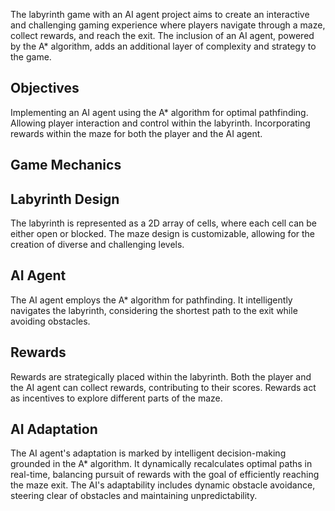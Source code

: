 The labyrinth game with an AI agent project aims to create an interactive and challenging gaming experience where players navigate through a maze, collect rewards, and reach the exit. 
The inclusion of an AI agent, powered by the A* algorithm, adds an additional layer of complexity and strategy to the game.

## Objectives 

Implementing an AI agent using the A* algorithm for optimal pathfinding. 
Allowing player interaction and control within the labyrinth. 
Incorporating rewards within the maze for both the player and the AI agent.

## Game Mechanics

## Labyrinth Design
The labyrinth is represented as a 2D array of cells, where each cell can be either open or blocked. 
The maze design is customizable, allowing for the creation of diverse and challenging levels.
## AI Agent
The AI agent employs the A* algorithm for pathfinding. It intelligently navigates the labyrinth, considering the shortest path to the exit while avoiding obstacles.
## Rewards
Rewards are strategically placed within the labyrinth. Both the player and the AI agent can collect rewards, contributing to their scores. 
Rewards act as incentives to explore different parts of the maze.
## AI Adaptation
The AI agent's adaptation is marked by intelligent decision-making grounded in the A* algorithm.
It dynamically recalculates optimal paths in real-time, balancing pursuit of rewards with the goal of efficiently reaching the maze exit. 
The AI's adaptability includes dynamic obstacle avoidance, steering clear of obstacles and maintaining unpredictability. 
